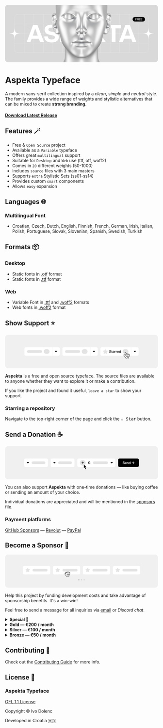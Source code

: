 <p align="center">
    <img src=".assets/aspekta.png">
</p>

# Aspekta Typeface

A modern sans-serif collection inspired by a _clean_, _simple_ and _neutral_ style. The family provides a wide range of weights and stylistic alternatives that can be mixed to create **strong branding**.

#### [Download Latest Release](https://github.com/ivodolenc/aspekta/releases/latest)

## Features 🪄

- Free & `Open Source` project
- Available as a `Variable` typeface
- Offers great `multilingual` support
- Suitable for `Desktop` and `Web` use (ttf, otf, woff2)
- Comes in `20` different weights (50-1000)
- Includes `source` files with 3 main masters
- Supports `extra` Stylistic Sets (ss01-ss14)
- Provides custom `smart` components
- Allows `easy` expansion

## Languages 🌐

### Multilingual Font

- Croatian, Czech, Dutch, English, Finnish, French, German, Irish, Italian, Polish, Portuguese, Slovak, Slovenian, Spanish, Swedish, Turkish

## Formats 📦

### Desktop

- Static fonts in [.otf](./fonts/otf/) format
- Static fonts in [.ttf](./fonts/ttf/) format

### Web

- Variable Font in [.ttf](./fonts/variable/) and [.woff2](./fonts/variable/) formats
- Web fonts in [.woff2](./fonts/webfonts/) format

## Show Support ⭐

<p align="center">
    <img src=".assets/show-support.svg">
</p>

**Aspekta** is a free and open source typeface. The source files are available to anyone whether they want to explore it or make a contribution.

If you like the project and found it useful, `leave a star` to show your support.

### Starring a repository

Navigate to the top-right corner of the page and click the <kbd>☆ Star</kbd> button.

## Send a Donation ☕

<p align="center">
    <img src=".assets/send-donation.svg">
</p>

You can also support **Aspekta** with one-time donations — like buying coffee or sending an amount of your choice.

Individual donations are appreciated and will be mentioned in the [sponsors](SPONSORS.md) file.

### Payment platforms

<p>
<a href="https://github.com/sponsors/ivodolenc">GitHub Sponsors</a>
<span>—</span>
<a href="https://revolut.me/ivodolenc">Revolut</a>
<span>—</span>
<a href="https://paypal.me/ivodolenc">PayPal</a>
</p>

## Become a Sponsor 🤑

<p align="center">
    <img src=".assets/become-sponsor.svg">
</p>

Help this project by funding development costs and take advantage of sponsorship benefits. It's a win-win!

Feel free to send a message for all inquiries via <a href="mailto:ivodolenc@gmail.com" title="ivodolenc@gmail.com">email</a> or <i title="ivodolenc#0591">Discord chat</i>.

<details>
  <summary><strong>Special 💎</strong></summary>
  <p>

- Let's discuss about this!
  </p>
</details>

<details>
  <summary><strong>Gold — €200 / month</strong></summary>
  <p>

- Large logo placement on the repository [home](README.md) page
- Large logo placement in the [sponsors](SPONSORS.md) file
- Logo placement in a special section of each [release](https://github.com/ivodolenc/aspekta/releases)
  </p>
</details>

<details>
  <summary><strong>Silver — €100 / month</strong></summary>
  <p>

- Medium logo placement on the repository [home](README.md) page
- Medium logo placement in the [sponsors](SPONSORS.md) file
    </p>
  </details>

<details>
  <summary><strong>Bronze — €50 / month</strong></summary>
  <p>

- Small logo placement on the repository [home](README.md) page
- Small logo placement in the [sponsors](SPONSORS.md) file
  </p>
</details>

## Contributing 🤝

Check out the [Contributing Guide](CONTRIBUTING.md) for more info.

## License 📃

### Aspekta Typeface

[OFL 1.1 License](LICENSE.txt)

Copyright © Ivo Dolenc

Developed in Croatia 🇭🇷
